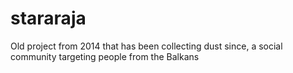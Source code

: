 # stararaja
 Old project from 2014 that has been collecting dust since, a social community targeting people from the Balkans
